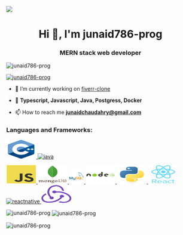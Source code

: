 <img src="https://geekflare.com/wp-content/uploads/2022/10/Heres-What-it-Means-to-Be-a-Full-Stack-Developer.jpeg" />
<h1 align="center">Hi 👋, I'm junaid786-prog</h1>
<h3 align="center">MERN stack web developer</h3>

<p align="left"> <img src="https://komarev.com/ghpvc/?username=junaid786-prog&label=Profile%20views&color=0e75b6&style=flat" alt="junaid786-prog" /> </p>

<p align="left"> <a href="https://github.com/ryo-ma/github-profile-trophy"><img src="https://github-profile-trophy.vercel.app/?username=junaid786-prog" alt="junaid786-prog" /></a> </p>

- 🔭 I’m currently working on [fiverr-clone](https://github.com/junaid786-prog/FIVERR-CLONE)

- 💬 **Typescript, Javascript, Java, Postgress, Docker**

- 📫 How to reach me **junaidchaudahry@gmail.com**


<h3 align="left">Languages and Frameworks:</h3>
<a href="https://www.w3schools.com/cpp/" target="_blank" rel="noreferrer"> <img src="https://raw.githubusercontent.com/devicons/devicon/master/icons/cplusplus/cplusplus-original.svg" alt="cplusplus" width="80" height="50"/> </a>
<a href="https://www.w3schools.com/cpp/" target="_blank" rel="noreferrer"> <img src="https://cdn-icons-png.flaticon.com/512/226/226777.png" alt="java" width="50" height="50"/> </a>

<a href="https://developer.mozilla.org/en-US/docs/Web/JavaScript" target="_blank" rel="noreferrer"> <img src="https://raw.githubusercontent.com/devicons/devicon/master/icons/javascript/javascript-original.svg" alt="javascript" width="80" height="50"/> </a>
<a href="https://www.mongodb.com/" target="_blank" rel="noreferrer"> <img src="https://raw.githubusercontent.com/devicons/devicon/master/icons/mongodb/mongodb-original-wordmark.svg" alt="mongodb" width="80" height="50"/> </a> <a href="https://www.mysql.com/" target="_blank" rel="noreferrer"> <img src="https://raw.githubusercontent.com/devicons/devicon/master/icons/mysql/mysql-original-wordmark.svg" alt="mysql" width="40" height="40"/> </a> <a href="https://nodejs.org" target="_blank" rel="noreferrer"> <img src="https://raw.githubusercontent.com/devicons/devicon/master/icons/nodejs/nodejs-original-wordmark.svg" alt="nodejs" width="80" height="50"/> </a> <a href="https://www.python.org" target="_blank" rel="noreferrer"> <img src="https://raw.githubusercontent.com/devicons/devicon/master/icons/python/python-original.svg" alt="python" width="80" height="50"/> </a> <a href="https://reactjs.org/" target="_blank" rel="noreferrer"> <img src="https://raw.githubusercontent.com/devicons/devicon/master/icons/react/react-original-wordmark.svg" alt="react" width="80" height="50"/> </a> <a href="https://reactnative.dev/" target="_blank" rel="noreferrer"> <img src="https://reactnative.dev/img/header_logo.svg" alt="reactnative" width="80" height="50"/> </a> <a href="https://redux.js.org" target="_blank" rel="noreferrer"> <img src="https://raw.githubusercontent.com/devicons/devicon/master/icons/redux/redux-original.svg" alt="redux" width="80" height="50"/> </a> </p>

<p><img align="left" src="https://github-readme-stats.vercel.app/api/top-langs?username=junaid786-prog&show_icons=true&locale=en&layout=compact" alt="junaid786-prog" /></p>

<p>&nbsp;<img align="center" src="https://github-readme-stats.vercel.app/api?username=junaid786-prog&show_icons=true&locale=en" alt="junaid786-prog" /></p>

<p><img align="center" src="https://github-readme-streak-stats.herokuapp.com/?user=junaid786-prog&" alt="junaid786-prog" /></p>

